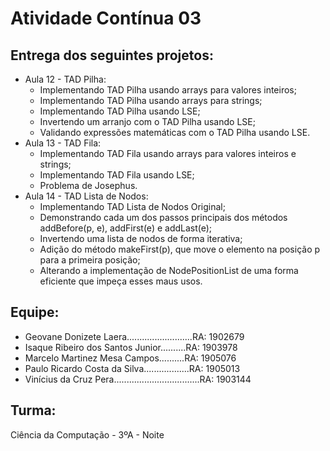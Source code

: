 # Atividade Contínua 03

## Entrega dos seguintes projetos:

* Aula 12 - TAD Pilha:
  * Implementando TAD Pilha usando arrays para valores inteiros;
  * Implementando TAD Pilha usando arrays para strings;
  * Implementando TAD Pilha usando LSE;
  * Invertendo um arranjo com o TAD Pilha usando LSE;
  * Validando expressões matemáticas com o TAD Pilha usando LSE.
* Aula 13 - TAD Fila:
  * Implementando TAD Fila usando arrays para valores inteiros e strings;
  * Implementando TAD Fila usando LSE;
  * Problema de Josephus.
* Aula 14 - TAD Lista de Nodos:
  * Implementando TAD Lista de Nodos Original;
  * Demonstrando cada um dos passos principais dos métodos addBefore(p, e), addFirst(e) e addLast(e);
  * Invertendo uma lista de nodos de forma iterativa;
  * Adição do método makeFirst(p), que move o elemento na posição p para a primeira posição;
  * Alterando a implementação de NodePositionList de uma forma eficiente que impeça esses maus usos.

## Equipe:
* Geovane Donizete Laera..........................RA: 1902679
* Isaque Ribeiro dos Santos Junior..........RA: 1903978
* Marcelo Martinez Mesa Campos..........RA: 1905076
* Paulo Ricardo Costa da Silva..................RA: 1905013
* Vinícius da Cruz Pera..................................RA: 1903144

## Turma:
Ciência da Computação - 3ºA - Noite

